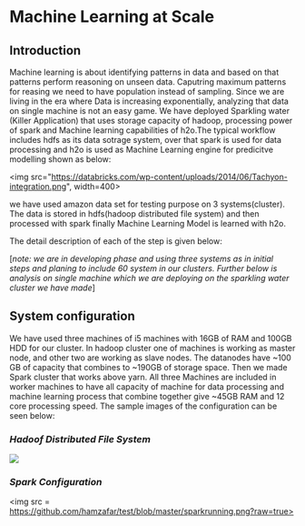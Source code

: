 # Machine Learning at Scale

## Introduction 
Machine learning is about identifying patterns in data and based on that patterns perform reasoning on unseen data. Caputring maximum patterns for reasing we need to have population instead of sampling. Since we are living in the era where Data is increasing exponentially, analyzing that data on single machine is not an easy game. We have deployed Sparkling water (Killer Application) that uses storage capacity of hadoop, processing power of spark and Machine learning capabilities of h2o.The typical workflow includes hdfs as its data sotrage system, over that spark is used for data processing and h2o is used as Machine Learning engine for predicitve modelling shown as below:

<img src="https://databricks.com/wp-content/uploads/2014/06/Tachyon-integration.png", width=400>

we have used amazon data set for testing purpose on 3 systems(cluster). The data is stored in hdfs(hadoop distributed file system) and then processed with spark finally Machine Learning Model is learned with h2o. 

The detail description of each of the step is given below:

[*note: we are in developing phase and using three systems as in initial steps and planing to include 60 system in our clusters. Further below is analysis on single machine which we are deploying on the sparkling water cluster we have made*]


## System configuration
We have used three machines of i5 machines with  16GB of RAM and 100GB HDD for our cluster. In hadoop cluster one of machines is working as master node, and other two are working as slave nodes. The datanodes have ~100 GB of capacity that combines to ~190GB of storage space. 
Then we made Spark cluster that works above yarn. All three Machines are included in worker machines to have all capacity of machine for data processing and machine learning process that combine together give ~45GB RAM and 12 core processing speed. The sample images of the configuration can be seen below:
### *Hadoof Distributed File System* ###
<img src= https://raw.githubusercontent.com/hamzafar/test/master/datanodes%20live.png>

### *Spark Configuration* ###
<img src = https://github.com/hamzafar/test/blob/master/sparkrunning.png?raw=true>


